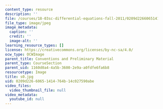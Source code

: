 ```yaml
---
content_type: resource
description: ''
file: /courses/18-03sc-differential-equations-fall-2011/0209d22660651414764b14c027590abe_s0.jpg
file_type: image/jpeg
image_metadata:
  caption: ''
  credit: ''
  image-alt: ''
learning_resource_types: []
license: https://creativecommons.org/licenses/by-nc-sa/4.0/
ocw_type: OCWImage
parent_title: Conventions and Preliminary Material
parent_type: CourseSection
parent_uid: 1160d0a4-4a5b-3600-2e9a-a0fdfe6fa6b8
resourcetype: Image
title: s0.jpg
uid: 0209d226-6065-1414-764b-14c027590abe
video_files:
  video_thumbnail_file: null
video_metadata:
  youtube_id: null
---
```

